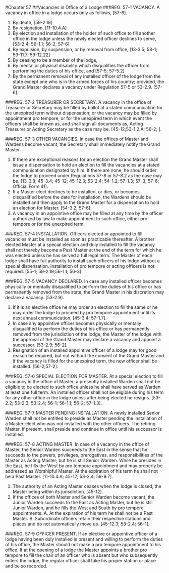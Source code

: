 #Chapter 57
##Vacancies in Office of a Lodge
###REG. 57-1 VACANCY.
A vacancy in office in a lodge occurs only as follows, [57-6].
1. By death, [59-2.19]
2. By resignation, [11-10.4.A]
3. By election and installation of the holder of such office to fill another office in the lodge unless the newly elected officer declines to serve, [53-2.4; 56-1.1; 56-2; 57-6]
4. By expulsion, by suspension, or by removal from office, [13-3.5; 58-1; 59-11.7; 59-12.22]
5. By ceasing to be a member of the lodge,
6. By mental or physical disability which disqualifies the officer from performing the duties of his office, and [57-5; 57-5.2]
7. By the permanent removal of any installed officer of the lodge from the state except one who is in the armed forces of his country; provided, the Grand Master declares a vacancy under Regulation 57-5 or 53-2.9. [57-6].

###REG. 57-2 TREASURER OR SECRETARY.
A vacancy in the office of Treasurer or Secretary may be filled by ballot at a stated communication for the unexpired term without dispensation; or the vacancy may be filled by appointment pro tempore, or for the unexpired term in which event the officers shall be known as, and shall sign all documents as, Acting Treasurer or Acting Secretary as the case may be. [45-12;53-1.2.A; 56-2; ].

###REG. 57-3 OTHER VACANCIES.
In case the offices of Master and Wardens become vacant, the Secretary shall immediately notify the Grand Master.
1. If there are exceptional reasons for an election the Grand Master shall issue a dispensation to hold an election to fill the vacancies at a stated communication designated by him. If there are none, he should order the lodge to proceed under Regulations 57-8 or 57-8.2 as the case may be. [13-3.8; 45-3.4; 45-12; 45-12.3; 53-2.4; 54-1.2; 57-1.3; 57-3; 57-6; Official Form 41].
2. If a Master elect declines to be installed, or dies, or becomes disqualified before the date for installation, the Wardens should be installed and then apply to the Grand Master for a dispensation to hold an election for Master. [54-3.2; 57-6].
3. A vacancy in an appointive office may be filled at any time by the officer authorized by law to make appointment to such office, either pro tempore or for the unexpired term.

###REG. 57-4 INSTALLATION.
Officers elected or appointed to fill vacancies must be installed as soon as practicable thereafter. A brother elected Master at a special election and duly installed to fill the vacancy shall not thereby become a Past Master at the end of the term for which he was elected unless he has served a full legal term. The Master of each lodge shall have full authority to install such officers of his lodge without a special dispensation. Installation of pro tempore or acting officers is not required. [55-1; 59-2.19;56-1.1; 56-3].

###REG. 57-5 VACANCY DECLARED.
In case any installed officer becomes physically or mentally disqualified to perform the duties of his office or has permanently removed from the state, the Grand Master in his discretion may declare a vacancy. [53-2.9].
1. If it is an elective office he may order an election to fill the same or he may order the lodge to proceed by pro tempore appointment until its next annual communication. [45-3.4; 57-1.7].
2. In case any appointive officer becomes physically or mentally disqualified to perform the duties of his office or has permanently removed from the jurisdiction of the lodge, the Master of the lodge with the approval of the Grand Master may declare a vacancy and appoint a successor. [53-2.9; 56-2].
3. Resignation of an installed appointive officer of a lodge may for good reason be required, but not without the consent of the Grand Master and if the vacancy is filled for the unexpired term, the new officer shall be installed. [56-2;57-2].

###REG. 57-6 SPECIAL ELECTION FOR MASTER.
At a special election to fill a vacancy in the office of Master, a presently installed Warden shall not be eligible to be elected to such office unless he shall have served as Warden at least one full term. An installed officer shall not be eligible during his term for any other office in the lodge unless after being elected he resigns. [53-2.2; 53-2.3; 53-2.4; 56-1; 56-1.1; 56-2; 57-1.3].

###REG. 57-7 MASTER PENDING INSTALLATION.
A newly installed Senior Warden shall not be entitled to preside as Master pending the installation of a Master-elect who was not installed with the other officers. The retiring Master, if present, shall preside and continue in office until his successor is installed.

###REG. 57-8 ACTING MASTER.
In case of a vacancy in the office of Master, the Senior Warden succeeds to the East in the sense that he succeeds to the powers, privileges, prerogatives, and responsibilities of the Master as Acting Master; but he is still Senior Warden. While he presides in the East, he fills the West by pro tempore appointment and may properly be addressed as Worshipful Master. At the expiration of his term he shall not be a Past Master. [11-10.4.A; 45-12; 53-2.4; 59-9.7].
1. The authority of an Acting Master ceases when the lodge is closed, the Master being within its jurisdiction. [45-12].
2. If the offices of both Master and Senior Warden become vacant, the Junior Warden succeeds to the East as Acting Master, but he is still Junior Warden, and he fills the West and South by pro tempore appointments.
A. At the expiration of his term he shall not be a Past Master.
B. Subordinate officers retain their respective stations and places and do not automatically move up. [45-12.3; 53-2.4; 56-1].

###REG. 57-9 OFFICER PRESENT.
If an elective or appointive officer of a lodge having been duly installed is present and willing to perform the duties of his office, the Master should not make a pro tempore appointment to his office. If at the opening of a lodge the Master appoints a brother pro tempore to fill the chair of an officer who is absent but who subsequently enters the lodge, the regular officer shall take his proper station or place and be so recorded.